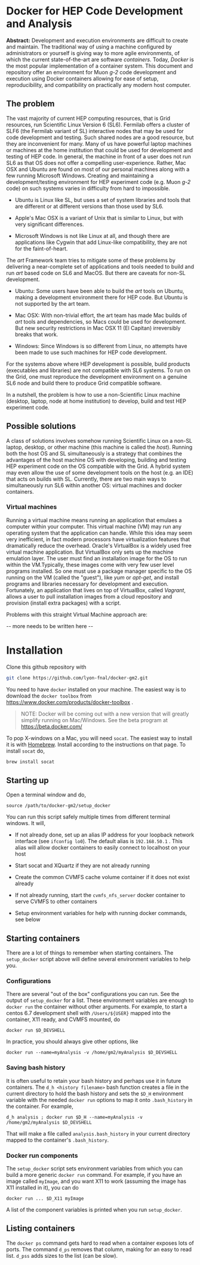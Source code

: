 # Docker for HEP Code Development and Analysis

**Abstract:** Development and execution environments are difficult to create and maintain. The traditional way of using a machine configured by administrators or yourself is giving way to more agile environments, of which the current state-of-the-art are software *containers*. Today, *Docker* is the most popular implementation of a container system. This document and repository offer an environment for Muon *g-2* code development and execution using Docker containers allowing for ease of setup, reproducibility, and compatibility on practically any modern host computer. 

## The problem

The vast majority of current HEP computing resources, that is Grid resources, run Scientific Linux Version 6 (SL6). Fermilab offers a cluster of SLF6 (the Fermilab variant of SL) interactive nodes that may be used for code development and testing.  Such shared nodes are a good resource, but they are inconvenient for many. Many of us have powerful laptop machines or machines at the home institution that could be used for development and testing of HEP code. In general, the machine in front of a user does not run SL6 as that OS does not offer a compelling user-experience. Rather, Mac OSX and Ubuntu are found on most of our personal machines along with a few running Microsoft Windows. Creating and maintaining a development/testing environment for HEP experiment code (e.g. Muon *g-2* code) on such systems varies in difficulty from hard to impossible. 

* Ubuntu is Linux like SL, but uses a set of system libraries and tools that are different or at different versions than those used by SL6. 

* Apple's Mac OSX is a variant of Unix that is similar to Linux, but with very significant differences. 

* Microsoft Windows is not like Linux at all, and though there are applications like Cygwin that add Linux-like compatibility, they are not for the faint-of-heart. 

The *art* Framework team tries to mitigate some of these problems by delivering a near-complete set of applications and tools needed to build and run *art* based code on SL6 and MacOS. But there are caveats for non-SL development. 

* Ubuntu: Some users have been able to build the *art* tools on Ubuntu, making a development environment there for HEP code. But Ubuntu is not supported by the art team. 

* Mac OSX: With non-trivial effort, the art team has made Mac builds of *art* tools and dependencies, so Macs could be used for development. But new security restrictions in Mac OSX 11 (El Capitan) irreversibly breaks that work.

* Windows: Since Windows is so different from Linux, no attempts have been made to use such machines for HEP code development. 

For the systems above where HEP development is possible, build products (executables and libraries) are not compatible with SL6 systems. To run on the Grid, one must reproduce the development environment on a genuine SL6 node and build there to produce Grid compatible software. 

In a nutshell, the problem is how to use a non-Scientific Linux machine (desktop, laptop, node at home institution) to develop, build and test HEP experiment code. 

## Possible solutions

A class of solutions involves somehow running Scientific Linux on a non-SL laptop, desktop, or other machine (this machine is called the *host*). Running both the host OS and SL simultaneously is a strategy that combines the advantages of the host machine OS with developing, building and testing HEP experiment code on the OS compatible with the Grid. A hybrid system may even allow the use of some development tools on the host (e.g. an IDE) that acts on builds with SL. Currently, there are two main ways to simultaneously run SL6 within another OS: virtual machines and docker containers. 


### Virtual machines

Running a virtual machine means running an application that emulaes a computer within your computer. This virtual machine (VM) may run any operating system that the application can handle. While this idea may seem very inefficient, in fact modern processors have virtualization features that dramatically reduce the overhead. Oracle's VirtualBox is a widely used free virtual machine application. But VirtualBox only sets up the machine emulation layer. The user must find an installation image for the OS to run within the VM.Typically, these images come with very few user level programs installed. So one must use a package manager specific to the OS running on the VM (called the "guest"), like *yum* or *apt-get*, and install programs and libraries necessary for development and execution. Fortunately, an application that lives on top of VirtualBox, called *Vagrant*, allows a user to pull installation images from a cloud repository and provision (install extra packages) with a script. 

Problems with this straight Virtual Machine approach are:

-- more needs to be written here --


# Installation

Clone this github repository with

```bash
git clone https://github.com/lyon-fnal/docker-gm2.git
```

You need to have `docker` installed on your machine. The easiest way is to download the `docker toolbox` from https://www.docker.com/products/docker-toolbox . 

> NOTE: Docker will be coming out with a new version that will greatly simplify running on Mac/Windows. See the beta program at https://beta.docker.com/

To pop X-windows on a Mac, you will need `socat`. The easiest way to install it is with [Homebrew](http://brew.sh/). Install according to the instructions on that page. To install `socat` do,

```bash
brew install socat
```

## Starting up

Open a terminal window and do,

```
source /path/to/docker-gm2/setup_docker
```

You can run this script safely multiple times from different terminal windows. It will,

* If not already done, set up an alias IP address for your loopback network interface (see `ifconfig lo0`). The default alias is `192.168.50.1` . This alias will allow docker containers to easily connect to localhost on your host
 
* Start socat and XQuartz if they are not already running 

* Create the common CVMFS cache volume container if it does not exist already

* If not already running, start the `cvmfs_nfs_server` docker container to serve CVMFS to other containers

* Setup environment variables for help with running docker commands, see below

## Starting containers

There are a lot of things to remember when starting containers. The `setup_docker` script above will define several environment variables to help you. 

### Configurations
There are several "out of the box" configurations you can run. See the output of `setup_docker` for a list. These environment variables are enough to `docker run` the container without other arguments. For example, to start a centos 6.7 development shell with `/Users/${USER}` mapped into the container, X11 ready, and CVMFS mounted, do

```
docker run $D_DEVSHELL
```

In practice, you should always give other options, like 

```
docker run --name=myAnalysis -v /home/gm2/myAnalysis $D_DEVSHELL
```

### Saving bash history
It is often useful to retain your bash history and perhaps use it in future containers. The `d_h <history filename>` bash function creates a file in the current directory to hold the bash history and sets the `$D_H` environment variable with the needed `docker run` options to map it onto `.bash_history` in the container. For example,

```
d_h analysis ; docker run $D_H --name=myAnalysis -v /home/gm2/myAnalysis $D_DEVSHELL
```

That will make a file called `analysis.bash_history` in your current directory mapped to the container's `.bash_history`. 

### Docker run components

The `setup_docker` script sets environment variables from which you can build a more generic `docker run` command. For example, if you have an image called `myImage`, and you want X11 to work (assuming the image has X11 installed in it), you can do

```
docker run ... $D_X11 myImage
```

A list of the component variables is printed when you run `setup_docker`. 

## Listing containers

The `docker ps` command gets hard to read when a container exposes lots of ports. The command `d_ps` removes that column, making for an easy to read list. `d_pss` adds sizes to the list (can be slow). 




